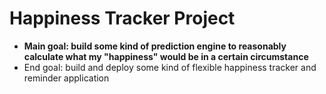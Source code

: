 # Happiness Tracker Project
- **Main goal: build some kind of prediction engine to reasonably calculate what my "happiness" would be in a certain circumstance**
- End goal: build and deploy some kind of flexible happiness tracker and reminder application
